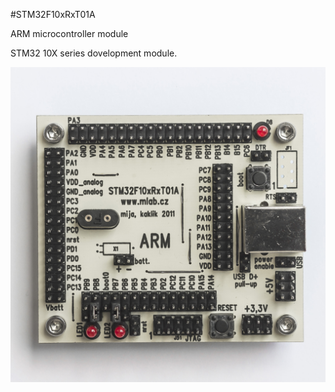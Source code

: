<!--- Created:2017-01-02T13:58:39.640034: ---> 
<!--- Author:Mlab: ---> 
<!--- AuthorEmail:email@mlab.cz: ---> 
<!--- Tags:None: ---> 
<!--- Ust:None: ---> 
<!--- Name:STM32F10xRxT01A: --->
#STM32F10xRxT01A 
<!--- LongName --->
ARM microcontroller module
<!--- ELongName ---> 

<!--- Lead --->
STM32 10X series dovelopment module.
<!--- ELead ---> 

![LeadImg](DOC/SRC/img//STM32F10xRxT01A_Top_Big.jpg) 


​
​
<!--- Description --->
<!--- EDescription --->
<!--- Content --->
<!--- EContent --->
            